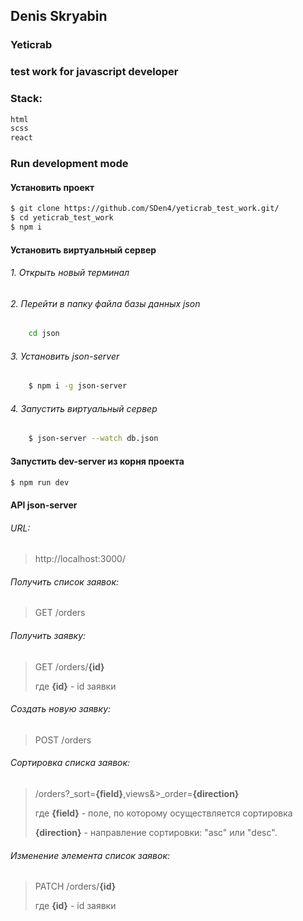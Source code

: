 ## Denis Skryabin
### Yeticrab
### test work for javascript developer

###  Stack:
```sh
html
scss
react
```

###  Run development mode

#### Установить проект
```sh
$ git clone https://github.com/SDen4/yeticrab_test_work.git/
$ cd yeticrab_test_work
$ npm i
```

#### Установить виртуальный сервер

###### 1. Открыть новый терминал

###### 2. Перейти в папку файла базы данных json
```sh
    cd json
```

###### 3. Установить json-server
```sh
    $ npm i -g json-server
```

###### 4. Запустить виртуальный сервер
```sh
    $ json-server --watch db.json
```

#### Запустить dev-server из корня проекта
```sh
$ npm run dev
```
#### API json-server


###### URL:

>http://localhost:3000/

###### Получить список заявок:

>GET    /orders

###### Получить заявку:

>GET    /orders/**{id}**
>
>где **{id}** - id заявки

###### Создать новую заявку:

>POST    /orders

###### Сортировка списка заявок:

>/orders?_sort=**{field}**,views&>_order=**{direction}**
>
>где **{field}** - поле, по которому осуществляется сортировка
>
>    **{direction}** - направление сортировки: "asc" или "desc".

###### Изменение элемента список заявок:

>PATCH    /orders/**{id}**
>
>где **{id}** - id заявки